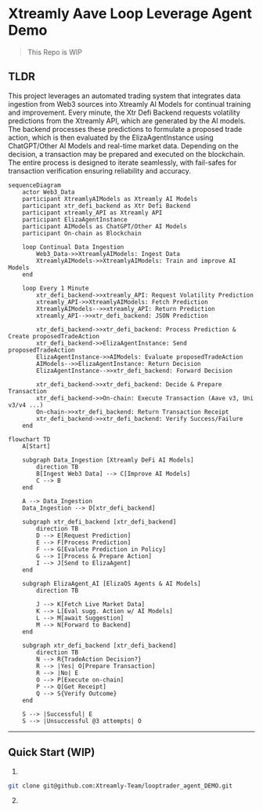 # Xtreamly Aave Loop Leverage Agent Demo
>This Repo is WIP 

## TLDR
This project leverages an automated trading system that integrates data ingestion from Web3 sources into Xtreamly AI Models for continual training and improvement. Every minute, the Xtr Defi Backend requests volatility predictions from the Xtreamly API, which are generated by the AI models. The backend processes these predictions to formulate a proposed trade action, which is then evaluated by the ElizaAgentInstance using ChatGPT/Other AI Models and real-time market data. Depending on the decision, a transaction may be prepared and executed on the blockchain. The entire process is designed to iterate seamlessly, with fail-safes for transaction verification ensuring reliability and accuracy.



```mermaid
sequenceDiagram
    actor Web3_Data 
    participant XtreamlyAIModels as Xtreamly AI Models
    participant xtr_defi_backend as Xtr Defi Backend
    participant xtreamly_API as Xtreamly API
    participant ElizaAgentInstance
    participant AIModels as ChatGPT/Other AI Models
    participant On-chain as Blockchain

    loop Continual Data Ingestion
        Web3_Data->>XtreamlyAIModels: Ingest Data
        XtreamlyAIModels->>XtreamlyAIModels: Train and improve AI Models
    end

    loop Every 1 Minute
        xtr_defi_backend->>xtreamly_API: Request Volatility Prediction
        xtreamly_API->>XtreamlyAIModels: Fetch Prediction
        XtreamlyAIModels-->>xtreamly_API: Return Prediction
        xtreamly_API-->>xtr_defi_backend: JSON Prediction

        xtr_defi_backend->>xtr_defi_backend: Process Prediction & Create proposedTradeAction
        xtr_defi_backend->>ElizaAgentInstance: Send proposedTradeAction
        ElizaAgentInstance->>AIModels: Evaluate proposedTradeAction
        AIModels-->>ElizaAgentInstance: Return Decision
        ElizaAgentInstance-->>xtr_defi_backend: Forward Decision

        xtr_defi_backend->>xtr_defi_backend: Decide & Prepare Transaction
        xtr_defi_backend->>On-chain: Execute Transaction (Aave v3, Uni v3/v4 ...)
        On-chain->>xtr_defi_backend: Return Transaction Receipt
        xtr_defi_backend->>xtr_defi_backend: Verify Success/Failure
    end

```



```mermaid
flowchart TD
    A[Start]

    subgraph Data_Ingestion [Xtreamly DeFi AI Models]
        direction TB
        B[Ingest Web3 Data] --> C[Improve AI Models]
        C --> B
    end

    A --> Data_Ingestion
    Data_Ingestion --> D[xtr_defi_backend]

    subgraph xtr_defi_backend [xtr_defi_backend]
        direction TB
        D --> E[Request Prediction]
        E --> F[Process Prediction]
        F --> G[Evalute Prediction in Policy]
        G --> I[Process & Prepare Action]
        I --> J[Send to ElizaAgent]
    end

    subgraph ElizaAgent_AI [ElizaOS Agents & AI Models]
        direction TB
        
        J --> K[Fetch Live Market Data]
        K --> L[Eval sugg. Action w/ AI Models]
        L --> M[await Suggestion]
        M --> N[Forward to Backend]
    end

    subgraph xtr_defi_backend [xtr_defi_backend]
        direction TB
        N --> R{TradeAction Decision?}
        R --> |Yes| O[Prepare Transaction]
        R --> |No| E
        O --> P[Execute on-chain]
        P --> Q[Get Receipt]
        Q --> S{Verify Outcome}
    end

    S --> |Successful| E
    S --> |Unsuccessful @3 attempts| O
```


----

## Quick Start (WIP)

1)
```bash
git clone git@github.com:Xtreamly-Team/looptrader_agent_DEMO.git
```

2)

